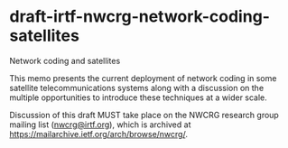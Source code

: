 # draft-irtf-nwcrg-network-coding-satellites
Network coding and satellites

This memo presents the current deployment of network coding in some satellite telecommunications systems along with a discussion on the multiple opportunities to introduce these techniques at a wider scale.

Discussion of this draft MUST take place on the NWCRG research group mailing list (nwcrg@irtf.org), which is archived at https://mailarchive.ietf.org/arch/browse/nwcrg/.
